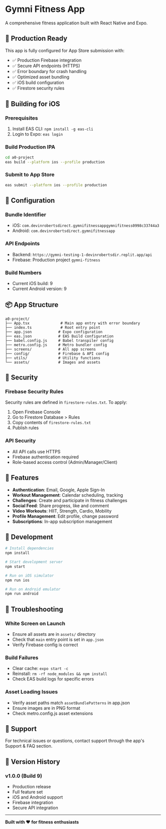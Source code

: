 # Gymni Fitness App

A comprehensive fitness application built with React Native and Expo.

## 📱 Production Ready

This app is fully configured for App Store submission with:
- ✅ Production Firebase integration
- ✅ Secure API endpoints (HTTPS)
- ✅ Error boundary for crash handling
- ✅ Optimized asset bundling
- ✅ iOS build configuration
- ✅ Firestore security rules

## 🚀 Building for iOS

### Prerequisites
1. Install EAS CLI: `npm install -g eas-cli`
2. Login to Expo: `eas login`

### Build Production IPA
```bash
cd a0-project
eas build --platform ios --profile production
```

### Submit to App Store
```bash
eas submit --platform ios --profile production
```

## 🔧 Configuration

### Bundle Identifier
- iOS: `com.devinrobertsdirect.gymnifitnessappgymnifitness0998c33744a3`
- Android: `com.devinrobertsdirect.gymnifitnessapp`

### API Endpoints
- Backend: `https://gymni-testing-1-devinrobertsdir.replit.app/api`
- Firebase: Production project `gymni-fitness`

### Build Numbers
- Current iOS build: 9
- Current Android version: 9

## 📦 App Structure

```
a0-project/
├── App.tsx              # Main app entry with error boundary
├── index.ts             # Root entry point
├── app.json            # Expo configuration
├── eas.json            # EAS Build configuration
├── babel.config.js     # Babel transpiler config
├── metro.config.js     # Metro bundler config
├── screens/            # All app screens
├── config/             # Firebase & API config
├── utils/              # Utility functions
└── assets/             # Images and assets
```

## 🔐 Security

### Firebase Security Rules
Security rules are defined in `firestore-rules.txt`. To apply:
1. Open Firebase Console
2. Go to Firestore Database > Rules
3. Copy contents of `firestore-rules.txt`
4. Publish rules

### API Security
- All API calls use HTTPS
- Firebase authentication required
- Role-based access control (Admin/Manager/Client)

## 🎨 Features

- **Authentication**: Email, Google, Apple Sign-In
- **Workout Management**: Calendar scheduling, tracking
- **Challenges**: Create and participate in fitness challenges
- **Social Feed**: Share progress, like and comment
- **Video Workouts**: HIIT, Strength, Cardio, Mobility
- **Profile Management**: Edit profile, change password
- **Subscriptions**: In-app subscription management

## 📝 Development

```bash
# Install dependencies
npm install

# Start development server
npm start

# Run on iOS simulator
npm run ios

# Run on Android emulator
npm run android
```

## 🐛 Troubleshooting

### White Screen on Launch
- Ensure all assets are in `assets/` directory
- Check that `main` entry point is set in `app.json`
- Verify Firebase config is correct

### Build Failures
- Clear cache: `expo start -c`
- Reinstall: `rm -rf node_modules && npm install`
- Check EAS build logs for specific errors

### Asset Loading Issues
- Verify asset paths match `assetBundlePatterns` in app.json
- Ensure images are in PNG format
- Check metro.config.js asset extensions

## 📧 Support

For technical issues or questions, contact support through the app's Support & FAQ section.

## 🔄 Version History

### v1.0.0 (Build 9)
- Production release
- Full feature set
- iOS and Android support
- Firebase integration
- Secure API integration

---

**Built with ❤️ for fitness enthusiasts**


